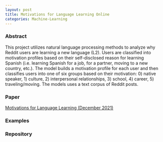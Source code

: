 ```yaml
---
layout: post
title: Motivations for Language Learning Online
categories: Machine-Learning
---
```


### Abstract

This project utilizes natural language processing methods to analyze why Reddit users are learning a new language (L2).
Users are classified into motivation profiles based on their self-disclosed reason for learning Spanish (i.e. learning Spanish for a job, for a partner, moving to a new country, etc.).
The model builds a motivation profile for each user and then classifies users into one of six groups based on their motivation: 0) native speaker, 1) culture, 2) interpersonal relationships, 3) school, 4) career, 5) traveling/moving.
The models uses a text corpus of Reddit posts.

### Paper

[Motivations for Language Learning (December 2021)](https://github.com/mscandlen/mscandlen/raw/master/docs/Scandlen_Pandya_2021.pdf)

### Examples

### Repository
